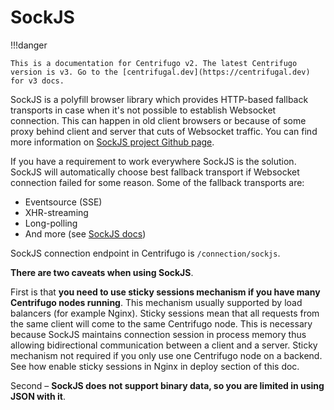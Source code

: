 # SockJS

!!!danger

    This is a documentation for Centrifugo v2. The latest Centrifugo version is v3. Go to the [centrifugal.dev](https://centrifugal.dev) for v3 docs.

SockJS is a polyfill browser library which provides HTTP-based fallback transports in case when it's not possible to establish Websocket connection. This can happen in old client browsers or because of some proxy behind client and server that cuts of Websocket traffic. You can find more information on [SockJS project Github page](https://github.com/sockjs/sockjs-client).

If you have a requirement to work everywhere SockJS is the solution. SockJS will automatically choose best fallback transport if Websocket connection failed for some reason. Some of the fallback transports are:

* Eventsource (SSE)
* XHR-streaming
* Long-polling
* And more (see [SockJS docs](https://github.com/sockjs/sockjs-client))

SockJS connection endpoint in Centrifugo is `/connection/sockjs`. 

**There are two caveats when using SockJS**.

First is that **you need to use sticky sessions mechanism if you have many Centrifugo nodes running**. This mechanism usually supported by load balancers (for example Nginx). Sticky sessions mean that all requests from the same client will come to the same Centrifugo node. This is necessary because SockJS maintains connection session in process memory thus allowing bidirectional communication between a client and a server. Sticky mechanism not required if you only use one Centrifugo node on a backend. See how enable sticky sessions in Nginx in deploy section of this doc.

Second – **SockJS does not support binary data, so you are limited in using JSON with it**.
